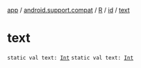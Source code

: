 [app](../../../index.md) / [android.support.compat](../../index.md) / [R](../index.md) / [id](index.md) / [text](.)

# text

`static val text: `[`Int`](https://kotlinlang.org/api/latest/jvm/stdlib/kotlin/-int/index.html)
`static val text: `[`Int`](https://kotlinlang.org/api/latest/jvm/stdlib/kotlin/-int/index.html)